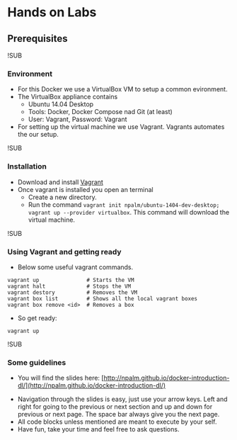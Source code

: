# Hands on Labs
## Prerequisites


!SUB
### Environment
* For this Docker we use a VirtualBox VM to setup a common evironment.
* The VirtualBox appliance contains
  * Ubuntu 14.04 Desktop
  * Tools: Docker, Docker Compose nad Git (at least)
  * User: Vagrant, Password: Vagrant
* For setting up the virtual machine we use Vagrant. Vagrants automates the our setup.


!SUB
### Installation
* Download and install [Vagrant](https://www.vagrantup.com/downloads.html)
* Once vagrant is installed you open an terminal
  * Create a new directory.
  * Run the command `vagrant init npalm/ubuntu-1404-dev-desktop; vagrant up --provider virtualbox`. This command will download the virtual machine.

!SUB
### Using Vagrant and getting ready
* Below some useful vagrant commands.
```
vagrant up               # Starts the VM
vagrant halt             # Stops the VM
vagrant destory          # Removes the VM
vagrant box list         # Shows all the local vagrant boxes
vagrant box remove <id>  # Removes a box
```
* So get ready:
```
vagrant up
```


!SUB
### Some guidelines
* You will find the slides here: [http://npalm.github.io/docker-introduction-dl/](http://npalm.github.io/docker-introduction-dl/)
- Navigation through the slides is easy, just use your arrow keys. Left and right for going to the previous or next section and up and down for previous or next page. The space bar always give you the next page.
- All code blocks unless mentioned are meant to execute by your self.
- Have fun, take your time and feel free to ask questions.

